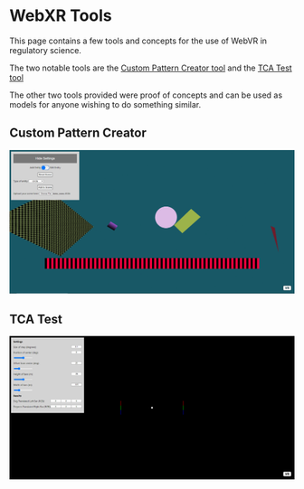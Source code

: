 # WebXR Tools
This page contains a few tools and concepts for the use of WebVR in regulatory science.

The two notable tools are the [Custom Pattern Creator tool](https://github.com/brendanc490/WebVR-Test-Patterns/tree/main/Custom) and the [TCA Test tool](https://github.com/brendanc490/WebVR-Test-Patterns/tree/main/TCA)

The other two tools provided were proof of concepts and can be used as models for anyone wishing to do something similar.


## Custom Pattern Creator

![plot](Images/patternGenerator.PNG)

## TCA Test

![plot](Images/tca.PNG)
